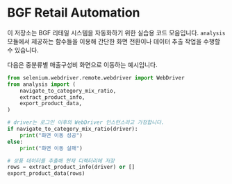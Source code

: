 # BGF Retail Automation

이 저장소는 BGF 리테일 시스템을 자동화하기 위한 실습용 코드 모음입니다. `analysis` 모듈에서 제공하는 함수들을 이용해 간단한 화면 전환이나 데이터 추출 작업을 수행할 수 있습니다.

다음은 중분류별 매출구성비 화면으로 이동하는 예시입니다.

```python
from selenium.webdriver.remote.webdriver import WebDriver
from analysis import (
    navigate_to_category_mix_ratio,
    extract_product_info,
    export_product_data,
)

# driver는 로그인 이후의 WebDriver 인스턴스라고 가정합니다.
if navigate_to_category_mix_ratio(driver):
    print("화면 이동 성공")
else:
    print("화면 이동 실패")

# 상품 데이터를 추출해 현재 디렉터리에 저장
rows = extract_product_info(driver) or []
export_product_data(rows)
```
